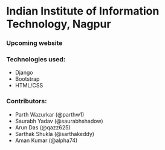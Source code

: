 # Indian Institute of Information Technology, Nagpur
### Upcoming website


### Technologies used:
  - Django 
  - Bootstrap
  - HTML/CSS


### Contributors:
  - Parth Wazurkar (@parthw1)
  - Saurabh Yadav (@saurabhshadow)
  - Arun Das (@qazz625)
  - Sarthak Shukla (@sarthakeddy)
  - Aman Kumar (@alpha74)
